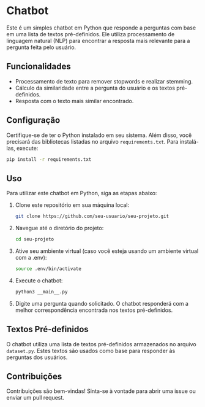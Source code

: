 # Chatbot

Este é um simples chatbot em Python que responde a perguntas com base em uma lista de textos pré-definidos. Ele utiliza processamento de linguagem natural (NLP) para encontrar a resposta mais relevante para a pergunta feita pelo usuário.

## Funcionalidades

- Processamento de texto para remover stopwords e realizar stemming.
- Cálculo da similaridade entre a pergunta do usuário e os textos pré-definidos.
- Resposta com o texto mais similar encontrado.

## Configuração

Certifique-se de ter o Python instalado em seu sistema. Além disso, você precisará das bibliotecas listadas no arquivo `requirements.txt`. Para instalá-las, execute:

```bash
pip install -r requirements.txt
```

## Uso

Para utilizar este chatbot em Python, siga as etapas abaixo:

1. Clone este repositório em sua máquina local:

   ```bash
   git clone https://github.com/seu-usuario/seu-projeto.git
   ```

2. Navegue até o diretório do projeto:

   ```bash
   cd seu-projeto
   ```

3. Ative seu ambiente virtual (caso você esteja usando um ambiente virtual com a .env):

   ```bash
   source .env/bin/activate
   ```

4. Execute o chatbot:

   ```bash
   python3 __main__.py
   ```

5. Digite uma pergunta quando solicitado. O chatbot responderá com a melhor correspondência encontrada nos textos pré-definidos.

## Textos Pré-definidos

O chatbot utiliza uma lista de textos pré-definidos armazenados no arquivo `dataset.py`. Estes textos são usados como base para responder às perguntas dos usuários.

## Contribuições

Contribuições são bem-vindas! Sinta-se à vontade para abrir uma issue ou enviar um pull request.
